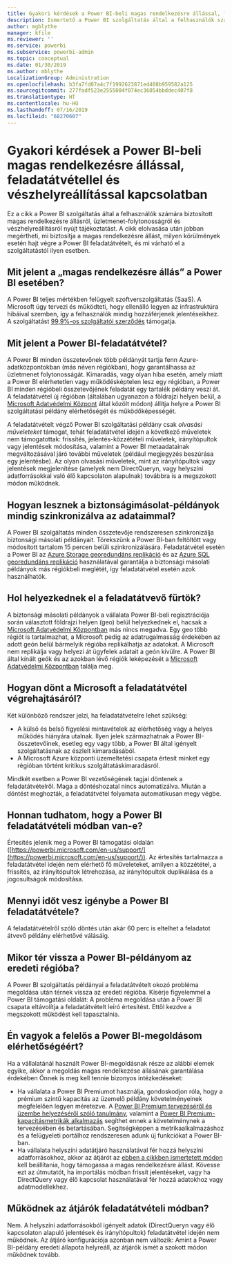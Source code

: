 ```yaml
---
title: Gyakori kérdések a Power BI-beli magas rendelkezésre állással, feladatátvétellel és vészhelyreállítással kapcsolatban
description: Ismertető a Power BI szolgáltatás által a felhasználók számára biztosított magas rendelkezésre állásról, üzletmenet-folytonosságról és vészhelyreállításról.
author: mgblythe
manager: kfile
ms.reviewer: ''
ms.service: powerbi
ms.subservice: powerbi-admin
ms.topic: conceptual
ms.date: 01/30/2019
ms.author: mblythe
LocalizationGroup: Administration
ms.openlocfilehash: b3fa7fd07a4c7f1992623871ed408b959582a125
ms.sourcegitcommit: 277fadf523e2555004f074ec36054bbddec407f8
ms.translationtype: HT
ms.contentlocale: hu-HU
ms.lasthandoff: 07/16/2019
ms.locfileid: "68270607"
---
```

# <a name="power-bi-high-availability-failover-and-disaster-recovery-faq"></a>Gyakori kérdések a Power BI-beli magas rendelkezésre állással, feladatátvétellel és vészhelyreállítással kapcsolatban

Ez a cikk a Power BI szolgáltatás által a felhasználók számára biztosított magas rendelkezésre állásról, üzletmenet-folytonosságról és vészhelyreállításról nyújt tájékoztatást. A cikk elolvasása után jobban megértheti, mi biztosítja a magas rendelkezésre állást, milyen körülmények esetén hajt végre a Power BI feladatátvételt, és mi várható el a szolgáltatástól ilyen esetben.

## <a name="what-does-high-availability-mean-for-power-bi"></a>Mit jelent a „magas rendelkezésre állás” a Power BI esetében?

A Power BI teljes mértékben felügyelt szoftverszolgáltatás (SaaS).  A Microsoft úgy tervezi és működteti, hogy ellenálló legyen az infrastruktúra hibáival szemben, így a felhasználók mindig hozzáférjenek jelentéseikhez.  A szolgáltatást [99,9%-os szolgáltatói szerződés](http://www.microsoftvolumelicensing.com/DocumentSearch.aspx?Mode=3&DocumentTypeId=37) támogatja.

## <a name="what-is-a-power-bi-failover"></a>Mit jelent a Power BI-feladatátvétel?

A Power BI minden összetevőnek több példányát tartja fenn Azure-adatközpontokban (más néven régiókban), hogy garantálhassa az üzletmenet folytonosságát. Kimaradás, vagy olyan hiba esetén, amely miatt a Power BI elérhetetlen vagy működésképtelen lesz egy régióban, a Power BI minden régióbeli összetevőjének feladatát egy tartalék példány veszi át. A feladatátvétel új régióban (általában ugyanazon a földrajzi helyen belül, a [Microsoft Adatvédelmi Központ](https://www.microsoft.com/TrustCenter/CloudServices/business-application-platform/data-location) által közölt módon) állítja helyre a Power BI szolgáltatási példány elérhetőségét és működőképességét.

A feladatátvételt végző Power BI szolgáltatási példány csak _olvasási műveleteket_ támogat, tehát feladatátvétel idején a következő műveletek nem támogatottak: frissítés, jelentés-közzétételi műveletek, irányítópultok vagy jelentések módosítása, valamint a Power BI metaadatainak megváltozásával járó további műveletek (például megjegyzés beszúrása egy jelentésbe).  Az olyan olvasási műveletek, mint az irányítópultok vagy jelentések megjelenítése (amelyek nem DirectQueryn, vagy helyszíni adatforrásokkal való élő kapcsolaton alapulnak) továbbra is a megszokott módon működnek.

## <a name="how-are-backup-instances-kept-in-sync-with-my-data"></a>Hogyan lesznek a biztonságimásolat-példányok mindig szinkronizálva az adataimmal?

A Power BI szolgáltatás minden összetevője rendszeresen szinkronizálja biztonsági másolati példányait. Törekszünk a Power BI-ban feltöltött vagy módosított tartalom 15 percen belüli szinkronizálására. Feladatátvétel esetén a Power BI az [Azure Storage georedundáns replikáció](/azure/storage/common/storage-redundancy-grs) és az [Azure SQL georedundáns replikáció](/azure/sql-database/sql-database-active-geo-replication) használatával garantálja a biztonsági másolati példányok más régiókbeli meglétét, így feladatátvétel esetén azok használhatók.

## <a name="where-are-the-failover-clusters-located"></a>Hol helyezkednek el a feladatátvevő fürtök?

A biztonsági másolati példányok a vállalata Power BI-beli regisztrációja során választott földrajzi helyen (geo) belül helyezkednek el, hacsak a [Microsoft Adatvédelmi Központban](https://www.microsoft.com/TrustCenter/CloudServices/business-application-platform/data-location) más nincs megadva. Egy geo több régiót is tartalmazhat, a Microsoft pedig az adatrugalmasság érdekében az adott geón belül bármelyik régióba replikálhatja az adatokat. A Microsoft nem replikálja vagy helyezi át ügyfelek adatait a geón kívülre. A Power BI által kínált geók és az azokban lévő régiók leképezését a [Microsoft Adatvédelmi Központban](https://www.microsoft.com/TrustCenter/CloudServices/business-application-platform/data-location) találja meg.

## <a name="how-does-microsoft-decide-to-failover"></a>Hogyan dönt a Microsoft a feladatátvétel végrehajtásáról?

Két különböző rendszer jelzi, ha feladatátvételre lehet szükség:

- A külső és belső figyelési mintavételek az elérhetőség vagy a helyes működés hiányára utalnak. Ilyen jelek származhatnak a Power BI-összetevőinek, esetleg egy vagy több, a Power BI által igényelt szolgáltatásnak az észlelt kimaradásából.
- A Microsoft Azure központi üzemeltetési csapata értesít minket egy régióban történt kritikus szolgáltatáskimaradásról.

Mindkét esetben a Power BI vezetőségének tagjai döntenek a feladatátvételről. Maga a döntéshozatal nincs automatizálva. Miután a döntést meghozták, a feladatátvétel folyamata automatikusan megy végbe.

## <a name="how-do-i-know-power-bi-is-now-in-failover-mode"></a>Honnan tudhatom, hogy a Power BI feladatátvételi módban van-e?

Értesítés jelenik meg a Power BI támogatási oldalán ([https://powerbi.microsoft.com/en-us/support/](https://powerbi.microsoft.com/en-us/support/)). Az értesítés tartalmazza a feladatátvétel idején nem elérhető fő műveleteket, amilyen a közzététel, a frissítés, az irányítópultok létrehozása, az irányítópultok duplikálása és a jogosultságok módosítása.

## <a name="how-long-does-it-take-power-bi-to-fail-over"></a>Mennyi időt vesz igénybe a Power BI feladatátvétele?

A feladatátvételről szóló döntés után akár 60 perc is eltelhet a feladatot átvevő példány elérhetővé válásáig.

## <a name="when-does-my-power-bi-instance-return-to-the-original-region"></a>Mikor tér vissza a Power BI-példányom az eredeti régióba?

A Power BI szolgáltatás példányai a feladatátvételt okozó probléma megoldása után térnek vissza az eredeti régióba. Kísérje figyelemmel a Power BI támogatási oldalát: A probléma megoldása után a Power BI csapata eltávolítja a feladatátvételt leíró értesítést. Ettől kezdve a megszokott működést kell tapasztalnia.

## <a name="am-i-responsible-for-the-availability-of-my-power-bi-solution"></a>Én vagyok a felelős a Power BI-megoldásom elérhetőségéért?

Ha a vállalatánál használt Power BI-megoldásnak része az alábbi elemek egyike, akkor a megoldás magas rendelkezése állásának garantálása érdekében Önnek is meg kell tennie bizonyos intézkedéseket:

- Ha vállalata a Power BI Premiumot használja, gondoskodjon róla, hogy a prémium szintű kapacitás az üzemelő példány követelményeinek megfelelően legyen méretezve.  A [Power BI Premium tervezéséről és üzembe helyezéséről szóló tanulmány](https://aka.ms/Premium-Capacity-Planning-Deployment), valamint a [Power BI Premium-kapacitásmetrikák alkalmazás](service-admin-premium-monitor-capacity.md) segíthet ennek a követelménynek a tervezésében és betartásában. Segítségképpen a metrikaalkalmazáshoz és a felügyeleti portálhoz rendszeresen adunk új funkciókat a Power BI-ban.
- Ha vállalata helyszíni adatátjáró használatával fér hozzá helyszíni adatforrásokhoz, akkor az átjárót az [ebben a cikkben ismertetett módon](/data-integration/gateway/service-gateway-high-availability-clusters) kell beállítania, hogy támogassa a magas rendelkezésre állást. Kövesse ezt az útmutatót, ha importálás módban frissít jelentéseket, vagy ha DirectQuery vagy élő kapcsolat használatával fér hozzá adatokhoz vagy adatmodellekhez.

## <a name="will-gateways-function-when-in-failover-mode"></a>Működnek az átjárók feladatátvételi módban?

Nem. A helyszíni adatforrásokból igényelt adatok (DirectQueryn vagy élő kapcsolaton alapuló jelentések és irányítópultok) feladatátvétel idején nem működnek. Az átjáró konfigurációja azonban nem változik: Amint a Power BI-példány eredeti állapota helyreáll, az átjárók ismét a szokott módon működnek tovább.
